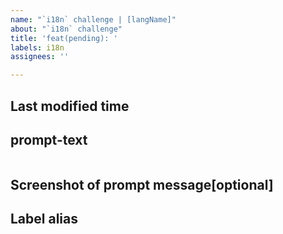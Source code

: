 ```yaml
---
name: "`i18n` challenge | [langName]"
about: "`i18n` challenge"
title: 'feat(pending): '
labels: i18n
assignees: ''

---
```


<!--Modify [langName] in the title-->

## Last modified time

<!--The UTC time of your first issue submission-->

## prompt-text

<!--Prompt message, which must contain all known labels.  It is critical that the prompt information be copied from the web page tabs rather than entered manually.-->

```markdown

```

## Screenshot of prompt message[optional]

## Label alias
